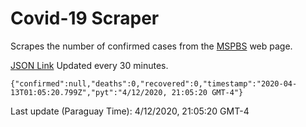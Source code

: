 # Covid-19 Scraper

Scrapes the number of confirmed cases from the [MSPBS](https://www.mspbs.gov.py/covid-19.php) web page.

[JSON Link](https://jmayalag.github.io/covid19-scrape/cases.json)
Updated every 30 minutes.
```
{"confirmed":null,"deaths":0,"recovered":0,"timestamp":"2020-04-13T01:05:20.799Z","pyt":"4/12/2020, 21:05:20 GMT-4"}
```
Last update (Paraguay Time): 4/12/2020, 21:05:20 GMT-4